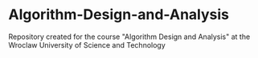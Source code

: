 # Algorithm-Design-and-Analysis
Repository created for the course "Algorithm Design and Analysis" at the Wroclaw University of Science and Technology
